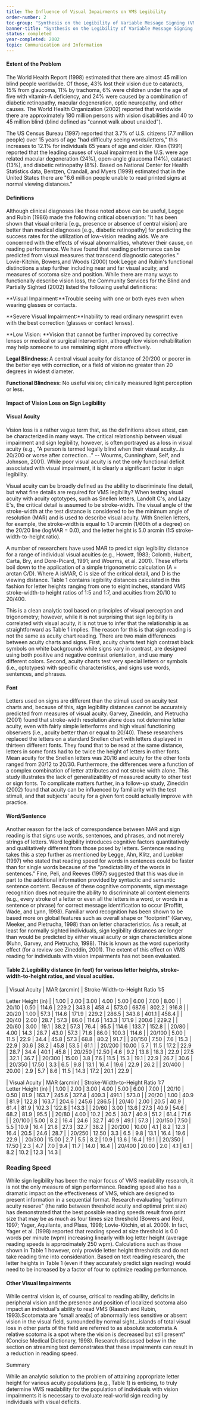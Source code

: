 ```yaml
---
title: The Influence of Visual Impairments on VMS Legibility
order-number: 2
toc-group: "Synthesis on the Legibility of Variable Message Signing (VMS) for Readers with Vision Loss"
banner-title: "Synthesis on the Legibility of Variable Message Signing (VMS) for Readers with Vision Loss"
status: completed
year-completed: 2002
topic: Communication and Information
---
```


#### Extent of the Problem

The World Health Report (1998) estimated that there are almost 45 million blind people worldwide. Of those, 43% lost their vision due to cataracts, 15% from glaucoma, 11% by trachoma, 6% were children under the age of five with vitamin-A deficiency, and 24% were caused by a combination of diabetic retinopathy, macular degeneration, optic neuropathy, and other causes. The World Health Organization (2002) reported that worldwide there are approximately 180 million persons with vision disabilities and 40 to 45 million blind (blind defined as "cannot walk about unaided").

The US Census Bureau (1997) reported that 3.7% of U.S. citizens (7.7 million people) over 15 years of age "had difficulty seeing words/letters," this increases to 12.1% for individuals 65 years of age and older. Klien (1991) reported that the leading causes of visual impairment in the U.S. were age related macular degeneration (24%), open-angle glaucoma (14%), cataract (13%), and diabetic retinopathy (8%). Based on National Center for Health Statistics data, Bentzen, Crandall, and Myers (1999) estimated that in the United States there are "6.6 million people unable to read printed signs at normal viewing distances."

#### Definitions

Although clinical diagnoses like those noted above can be useful, Legge and Rubin (1986) made the following critical observation: "It has been shown that visual criteria [e.g., presence or absence of central vision] are better than medical diagnoses [e.g., diabetic retinopathy] for predicting the success rates for the utilization of low-vision reading aids. We are concerned with the effects of visual abnormalities, whatever their cause, on reading performance. We have found that reading performance can be predicted from visual measures that transcend diagnostic categories." Lovie-Kitchin, Bowers,and Woods (2000) took Legge and Rubin's functional distinctions a step further including near and far visual acuity, and measures of scotoma size and position. While there are many ways to functionally describe vision loss, the Community Services for the Blind and Partially Sighted (2002) listed the following useful definitions:

**Visual Impairment:**Trouble seeing with one or both eyes even when wearing glasses or contacts.

**Severe Visual Impairment:**Inability to read ordinary newsprint even with the best correction (glasses or contact lenses).

**Low Vision: **Vision that cannot be further improved by corrective lenses or medical or surgical intervention, although low vision rehabilitation may help someone to use remaining sight more effectively.

**Legal Blindness:** A central visual acuity for distance of 20/200 or poorer in the better eye with correction, or a field of vision no greater than 20 degrees in widest diameter.

**Functional Blindness:** No useful vision; clinically measured light perception or less.

#### Impact of Vision Loss on Sign Legibility

#### Visual Acuity

Vision loss is a rather vague term that, as the definitions above attest, can be characterized in many ways. The critical relationship between visual impairment and sign legibility, however, is often portrayed as a loss in visual acuity (e.g., "A person is termed legally blind when their visual acuity...is 20/200 or worse after correction..." -- Wourms, Cunningham, Self, and Johnson, 2001). While poor visual acuity is not the only functional deficit associated with visual impairment, it is clearly a significant factor in sign legibility.

Visual acuity can be broadly defined as the ability to discriminate fine detail, but what fine details are required for VMS legibility? When testing visual acuity with acuity optotypes, such as Snellen letters, Landolt C's, and Lazy E's, the critical detail is assumed to be stroke-width. The visual angle of the stroke-width at the test distance is considered to be the minimum angle of resolution (MAR) and is used to describe visual acuity. With Snellen letters, for example, the stroke-width is equal to 1.0 arcmin (1/60th of a degree) on the 20/20 line (logMAR = 0.0), and the letter height is 5.0 arcmin (1:5 stroke-width-to-height ratio).

A number of researchers have used MAR to predict sign legibility distance for a range of individual visual acuities (e.g., Howett, 1983; Colomb, Hubert, Carta, Bry, and Dore-Picard, 1991; and Wourms, et al. 2001). These efforts boil down to the application of a simple trigonometric calculation (A = arctan C/D). Where A isMAR, C is size of the critical detail, and D is the viewing distance. Table 1 contains legibility distances calculated in this fashion for letter heights ranging from one to eight inches, standard VMS stroke-width-to height ratios of 1:5 and 1:7, and acuities from 20/10 to 20/400.

This is a clean analytic tool based on principles of visual perception and trigonometry; however, while it is not surprising that sign legibility is correlated with visual acuity, it is not true to infer that the relationship is as straightforward as Table 1 implies. The reason for this is that sign reading is not the same as acuity chart reading. There are two main differences between acuity charts and signs. First, acuity charts test high contrast black symbols on white backgrounds while signs vary in contrast, are designed using both positive and negative contrast orientation, and use many different colors. Second, acuity charts test very special letters or symbols (i.e., optotypes) with specific characteristics, and signs use words, sentences, and phrases.

#### Font

Letters used on signs are different than the stimuli used on acuity test charts and, because of this, sign legibility distances cannot be accurately predicted from measures of visual acuity. Garvey, Zineddin, and Pietrucha (2001) found that stroke-width resolution alone does not determine letter acuity, even with fairly simple letterforms and high visual functioning observers (i.e., acuity better than or equal to 20/40). These researchers replaced the letters on a standard Snellen chart with letters displayed in thirteen different fonts. They found that to be read at the same distance, letters in some fonts had to be twice the height of letters in other fonts. Mean acuity for the Snellen letters was 20/16 and acuity for the other fonts ranged from 20/12 to 20/30. Furthermore, the differences were a function of a complex combination of letter attributes and not stroke width alone. This study illustrates the lack of generalizability of measured acuity to other test or sign fonts. To complicate matters further, in a follow-up study, Zineddin (2002) found that acuity can be influenced by familiarity with the test stimuli, and that subjects' acuity for a given font could actually improve with practice.

#### Word/Sentence

Another reason for the lack of correspondence between MAR and sign reading is that signs use words, sentences, and phrases, and not merely strings of letters. Word legibility introduces cognitive factors quantitatively and qualitatively different from those posed by letters. Sentence reading takes this a step further as mentioned by Legge, Ahn, Klitz, and Luebker (1997) who stated that reading speed for words in sentences could be faster than for single words because of the "predictability of the words in sentences." Fine, Peli, and Reeves (1997) suggested that this was due in part to the additional information provided by syntactic and semantic sentence content. Because of these cognitive components, sign message recognition does not require the ability to discriminate all content elements (e.g., every stroke of a letter or even all the letters in a word, or words in a sentence or phrase) for correct message identification to occur (Proffitt, Wade, and Lynn, 1998). Familiar word recognition has been shown to be based more on global features such as overall shape or "footprint" (Garvey, Meeker, and Pietrucha, 1998) than on letter characteristics. As a result, at least for normally sighted individuals, sign legibility distances are longer than would be predicted by either visual acuity or sign characteristics alone (Kuhn, Garvey, and Pietrucha, 1998). This is known as the word superiority effect (for a review see Zineddin, 2001). The extent of this effect on VMS reading for individuals with vision impairments has not been evaluated.

#### Table 2.Legibility distance (in feet) for various letter heights, stroke-width-to-height ratios, and visual acuities.

| Visual Acuity | MAR (arcmin) | Stroke-Width-to-Height Ratio 1:5

Letter Height (in) |
| 1.00 | 2.00 | 3.00 | 4.00 | 5.00 | 6.00 | 7.00 | 8.00 |
| 20/10 | 0.50 | 114.6 | 229.2 | 343.8 | 458.4 | 573.0 | 687.6 | 802.2 | 916.8 |
| 20/20 | 1.00 | 57.3 | 114.6 | 171.9 | 229.2 | 286.5 | 343.8 | 401.1 | 458.4 |
| 20/40 | 2.00 | 28.7 | 57.3 | 86.0 | 114.6 | 143.3 | 171.9 | 200.6 | 229.2 |
| 20/60 | 3.00 | 19.1 | 38.2 | 57.3 | 76.4 | 95.5 | 114.6 | 133.7 | 152.8 |
| 20/80 | 4.00 | 14.3 | 28.7 | 43.0 | 57.3 | 71.6 | 86.0 | 100.3 | 114.6 |
| 20/100 | 5.00 | 11.5 | 22.9 | 34.4 | 45.8 | 57.3 | 68.8 | 80.2 | 91.7 |
| 20/150 | 7.50 | 7.6 | 15.3 | 22.9 | 30.6 | 38.2 | 45.8 | 53.5 | 61.1 |
| 20/200 | 10.00 | 5.7 | 11.5 | 17.2 | 22.9 | 28.7 | 34.4 | 40.1 | 45.8 |
| 20/250 | 12.50 | 4.6 | 9.2 | 13.8 | 18.3 | 22.9 | 27.5 | 32.1 | 36.7 |
| 20/300 | 15.00 | 3.8 | 7.6 | 11.5 | 15.3 | 19.1 | 22.9 | 26.7 | 30.6 |
| 20/350 | 17.50 | 3.3 | 6.5 | 9.8 | 13.1 | 16.4 | 19.6 | 22.9 | 26.2 |
| 20/400 | 20.00 | 2.9 | 5.7 | 8.6 | 11.5 | 14.3 | 17.2 | 20.1 | 22.9 |

| Visual Acuity | MAR (arcmin) | Stroke-Width-to-Height Ratio 1:7\
Letter Height (in) |
| 1.00 | 2.00 | 3.00 | 4.00 | 5.00 | 6.00 | 7.00 |
| 20/10 | 0.50 | 81.9 | 163.7 | 245.6 | 327.4 | 409.3 | 491.1 | 573.0 |
| 20/20 | 1.00 | 40.9 | 81.9 | 122.8 | 163.7 | 204.6 | 245.6 | 286.5 |
| 20/40 | 2.00 | 20.5 | 40.9 | 61.4 | 81.9 | 102.3 | 122.8 | 143.3 |
| 20/60 | 3.00 | 13.6 | 27.3 | 40.9 | 54.6 | 68.2 | 81.9 | 95.5 |
| 20/80 | 4.00 | 10.2 | 20.5 | 30.7 | 40.9 | 51.2 | 61.4 | 71.6 |
| 20/100 | 5.00 | 8.2 | 16.4 | 24.6 | 32.7 | 40.9 | 49.1 | 57.3 |
| 20/150 | 7.50 | 5.5 | 10.9 | 16.4 | 21.8 | 27.3 | 32.7 | 38.2 |
| 20/200 | 10.00 | 4.1 | 8.2 | 12.3 | 16.4 | 20.5 | 24.6 | 28.7 |
| 20/250 | 12.50 | 3.3 | 6.5 | 9.8 | 13.1 | 16.4 | 19.6 | 22.9 |
| 20/300 | 15.00 | 2.7 | 5.5 | 8.2 | 10.9 | 13.6 | 16.4 | 19.1 |
| 20/350 | 17.50 | 2.3 | 4.7 | 7.0 | 9.4 | 11.7 | 14.0 | 16.4 |
| 20/400 | 20.00 | 2.0 | 4.1 | 6.1 | 8.2 | 10.2 | 12.3 | 14.3 |

### Reading Speed

While sign legibility has been the major focus of VMS readability research, it is not the only measure of sign performance. Reading speed also has a dramatic impact on the effectiveness of VMS, which are designed to present information in a sequential format. Research evaluating "optimum acuity reserve" (the ratio between threshold acuity and optimal print size) has demonstrated that the best possible reading speeds result from print size that may be as much as four times size threshold (Bowers and Reid, 1997; Yager, Aquilante, and Plass, 1998; Lovie-Kitchin, et al. 2000). In fact, Yager et al. (1998) reported that reading speed at size threshold is 0.0 words per minute (wpm) increasing linearly with log letter height (average reading speeds is approximately 250 wpm). Calculations such as those shown in Table 1 however, only provide letter height thresholds and do not take reading time into consideration. Based on text reading research, the letter heights in Table 1 (even if they accurately predict sign reading) would need to be increased by a factor of four to optimize reading performance.

#### Other Visual Impairments

While central vision is, of course, critical to reading ability, deficits in peripheral vision and the presence and position of localized scotoma also impact an individual's ability to read VMS (Raasch and Rubin, 1993).Scotomata are "small area[s] of abnormally less sensitive or absent vision in the visual field, surrounded by normal sight...islands of total visual loss in other parts of the field are referred to as absolute scotomata.A relative scotoma is a spot where the vision is decreased but still present" (Concise Medical Dictionary, 1998). Research discussed below in the section on streaming text demonstrates that these impairments can result in a reduction in reading speed.

Summary

While an analytic solution to the problem of attaining appropriate letter height for various acuity populations (e.g., Table 1) is enticing, to truly determine VMS readability for the population of individuals with vision impairments it is necessary to evaluate real-world sign reading by individuals with visual deficits.
